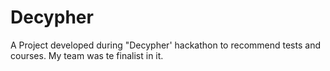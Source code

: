 # Decypher

A Project developed during "Decypher' hackathon to recommend tests and courses. My team was te finalist in it.
